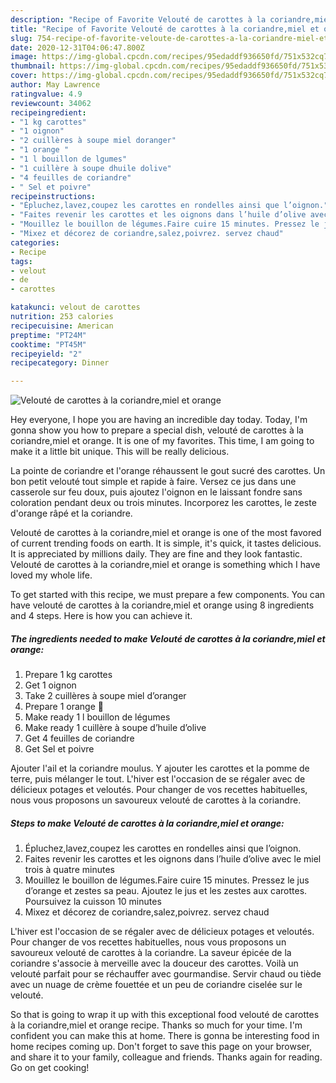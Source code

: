 ```yaml
---
description: "Recipe of Favorite Velouté de carottes à la coriandre,miel et orange"
title: "Recipe of Favorite Velouté de carottes à la coriandre,miel et orange"
slug: 754-recipe-of-favorite-veloute-de-carottes-a-la-coriandre-miel-et-orange
date: 2020-12-31T04:06:47.800Z
image: https://img-global.cpcdn.com/recipes/95edaddf936650fd/751x532cq70/veloute-de-carottes-a-la-coriandremiel-et-orange-photo-principale-de-la-recette.jpg
thumbnail: https://img-global.cpcdn.com/recipes/95edaddf936650fd/751x532cq70/veloute-de-carottes-a-la-coriandremiel-et-orange-photo-principale-de-la-recette.jpg
cover: https://img-global.cpcdn.com/recipes/95edaddf936650fd/751x532cq70/veloute-de-carottes-a-la-coriandremiel-et-orange-photo-principale-de-la-recette.jpg
author: May Lawrence
ratingvalue: 4.9
reviewcount: 34062
recipeingredient:
- "1 kg carottes"
- "1 oignon"
- "2 cuillères à soupe miel doranger"
- "1 orange "
- "1 l bouillon de lgumes"
- "1 cuillère à soupe dhuile dolive"
- "4 feuilles de coriandre"
- " Sel et poivre"
recipeinstructions:
- "Épluchez,lavez,coupez les carottes en rondelles ainsi que l’oignon."
- "Faites revenir les carottes et les oignons dans l’huile d’olive avec le miel trois à quatre minutes"
- "Mouillez le bouillon de légumes.Faire cuire 15 minutes. Pressez le jus d’orange et zestes sa peau. Ajoutez le jus et les zestes aux carottes. Poursuivez la cuisson 10 minutes"
- "Mixez et décorez de coriandre,salez,poivrez. servez chaud"
categories:
- Recipe
tags:
- velout
- de
- carottes

katakunci: velout de carottes 
nutrition: 253 calories
recipecuisine: American
preptime: "PT24M"
cooktime: "PT45M"
recipeyield: "2"
recipecategory: Dinner

---
```



![Velouté de carottes à la coriandre,miel et orange](https://img-global.cpcdn.com/recipes/95edaddf936650fd/751x532cq70/veloute-de-carottes-a-la-coriandremiel-et-orange-photo-principale-de-la-recette.jpg)

Hey everyone, I hope you are having an incredible day today. Today, I'm gonna show you how to prepare a special dish, velouté de carottes à la coriandre,miel et orange. It is one of my favorites. This time, I am going to make it a little bit unique. This will be really delicious.

La pointe de coriandre et l&#39;orange réhaussent le gout sucré des carottes. Un bon petit velouté tout simple et rapide à faire. Versez ce jus dans une casserole sur feu doux, puis ajoutez l&#39;oignon en le laissant fondre sans coloration pendant deux ou trois minutes. Incorporez les carottes, le zeste d&#39;orange râpé et la coriandre.

Velouté de carottes à la coriandre,miel et orange is one of the most favored of current trending foods on earth. It is simple, it's quick, it tastes delicious. It is appreciated by millions daily. They are fine and they look fantastic. Velouté de carottes à la coriandre,miel et orange is something which I have loved my whole life.


To get started with this recipe, we must prepare a few components. You can have velouté de carottes à la coriandre,miel et orange using 8 ingredients and 4 steps. Here is how you can achieve it.

<!--inarticleads1-->

##### The ingredients needed to make Velouté de carottes à la coriandre,miel et orange:

1. Prepare 1 kg carottes
1. Get 1 oignon
1. Take 2 cuillères à soupe miel d’oranger
1. Prepare 1 orange 🍊
1. Make ready 1 l bouillon de légumes
1. Make ready 1 cuillère à soupe d’huile d’olive
1. Get 4 feuilles de coriandre
1. Get  Sel et poivre


Ajouter l&#39;ail et la coriandre moulus. Y ajouter les carottes et la pomme de terre, puis mélanger le tout. L&#39;hiver est l&#39;occasion de se régaler avec de délicieux potages et veloutés. Pour changer de vos recettes habituelles, nous vous proposons un savoureux velouté de carottes à la coriandre. 

<!--inarticleads2-->

##### Steps to make Velouté de carottes à la coriandre,miel et orange:

1. Épluchez,lavez,coupez les carottes en rondelles ainsi que l’oignon.
1. Faites revenir les carottes et les oignons dans l’huile d’olive avec le miel trois à quatre minutes
1. Mouillez le bouillon de légumes.Faire cuire 15 minutes. Pressez le jus d’orange et zestes sa peau. Ajoutez le jus et les zestes aux carottes. Poursuivez la cuisson 10 minutes
1. Mixez et décorez de coriandre,salez,poivrez. servez chaud


L&#39;hiver est l&#39;occasion de se régaler avec de délicieux potages et veloutés. Pour changer de vos recettes habituelles, nous vous proposons un savoureux velouté de carottes à la coriandre. La saveur épicée de la coriandre s&#39;associe à merveille avec la douceur des carottes. Voilà un velouté parfait pour se réchauffer avec gourmandise. Servir chaud ou tiède avec un nuage de crème fouettée et un peu de coriandre ciselée sur le velouté. 

So that is going to wrap it up with this exceptional food velouté de carottes à la coriandre,miel et orange recipe. Thanks so much for your time. I'm confident you can make this at home. There is gonna be interesting food in home recipes coming up. Don't forget to save this page on your browser, and share it to your family, colleague and friends. Thanks again for reading. Go on get cooking!
